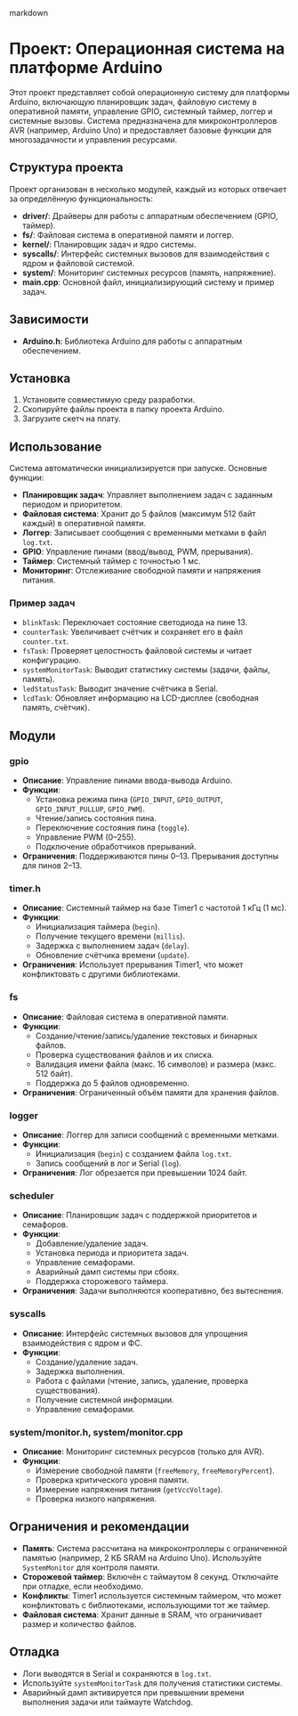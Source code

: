 markdown
# Проект: Операционная система на платформе Arduino

Этот проект представляет собой операционную систему для платформы Arduino, включающую планировщик задач, файловую систему в оперативной памяти, управление GPIO, системный таймер, логгер и системные вызовы. Система предназначена для микроконтроллеров AVR (например, Arduino Uno) и предоставляет базовые функции для многозадачности и управления ресурсами.

## Структура проекта

Проект организован в несколько модулей, каждый из которых отвечает за определённую функциональность:

- **driver/**: Драйверы для работы с аппаратным обеспечением (GPIO, таймер).
- **fs/**: Файловая система в оперативной памяти и логгер.
- **kernel/**: Планировщик задач и ядро системы.
- **syscalls/**: Интерфейс системных вызовов для взаимодействия с ядром и файловой системой.
- **system/**: Мониторинг системных ресурсов (память, напряжение).
- **main.cpp**: Основной файл, инициализирующий систему и пример задач.

## Зависимости

- **Arduino.h**: Библиотека Arduino для работы с аппаратным обеспечением.

## Установка

1. Установите совместимую среду разработки.
2. Скопируйте файлы проекта в папку проекта Arduino.
3. Загрузите скетч на плату.

## Использование

Система автоматически инициализируется при запуске. Основные функции:

- **Планировщик задач**: Управляет выполнением задач с заданным периодом и приоритетом.
- **Файловая система**: Хранит до 5 файлов (максимум 512 байт каждый) в оперативной памяти.
- **Логгер**: Записывает сообщения с временными метками в файл `log.txt`.
- **GPIO**: Управление пинами (ввод/вывод, PWM, прерывания).
- **Таймер**: Системный таймер с точностью 1 мс.
- **Мониторинг**: Отслеживание свободной памяти и напряжения питания.

### Пример задач

- `blinkTask`: Переключает состояние светодиода на пине 13.
- `counterTask`: Увеличивает счётчик и сохраняет его в файл `counter.txt`.
- `fsTask`: Проверяет целостность файловой системы и читает конфигурацию.
- `systemMonitorTask`: Выводит статистику системы (задачи, файлы, память).
- `ledStatusTask`: Выводит значение счётчика в Serial.
- `lcdTask`: Обновляет информацию на LCD-дисплее (свободная память, счётчик).

## Модули

### gpio
- **Описание**: Управление пинами ввода-вывода Arduino.
- **Функции**:
  - Установка режима пина (`GPIO_INPUT`, `GPIO_OUTPUT`, `GPIO_INPUT_PULLUP`, `GPIO_PWM`).
  - Чтение/запись состояния пина.
  - Переключение состояния пина (`toggle`).
  - Управление PWM (0–255).
  - Подключение обработчиков прерываний.
- **Ограничения**: Поддерживаются пины 0–13. Прерывания доступны для пинов 2–13.

### timer.h
- **Описание**: Системный таймер на базе Timer1 с частотой 1 кГц (1 мс).
- **Функции**:
  - Инициализация таймера (`begin`).
  - Получение текущего времени (`millis`).
  - Задержка с выполнением задач (`delay`).
  - Обновление счётчика времени (`update`).
- **Ограничения**: Использует прерывания Timer1, что может конфликтовать с другими библиотеками.

### fs
- **Описание**: Файловая система в оперативной памяти.
- **Функции**:
  - Создание/чтение/запись/удаление текстовых и бинарных файлов.
  - Проверка существования файлов и их списка.
  - Валидация имени файла (макс. 16 символов) и размера (макс. 512 байт).
  - Поддержка до 5 файлов одновременно.
- **Ограничения**: Ограниченный объём памяти для хранения файлов.

### logger
- **Описание**: Логгер для записи сообщений с временными метками.
- **Функции**:
  - Инициализация (`begin`) с созданием файла `log.txt`.
  - Запись сообщений в лог и Serial (`log`).
- **Ограничения**: Лог обрезается при превышении 1024 байт.

### scheduler
- **Описание**: Планировщик задач с поддержкой приоритетов и семафоров.
- **Функции**:
  - Добавление/удаление задач.
  - Установка периода и приоритета задач.
  - Управление семафорами.
  - Аварийный дамп системы при сбоях.
  - Поддержка сторожевого таймера.
- **Ограничения**: Задачи выполняются кооперативно, без вытеснения.

### syscalls
- **Описание**: Интерфейс системных вызовов для упрощения взаимодействия с ядром и ФС.
- **Функции**:
  - Создание/удаление задач.
  - Задержка выполнения.
  - Работа с файлами (чтение, запись, удаление, проверка существования).
  - Получение системной информации.
  - Управление семафорами.

### system/monitor.h, system/monitor.cpp
- **Описание**: Мониторинг системных ресурсов (только для AVR).
- **Функции**:
  - Измерение свободной памяти (`freeMemory`, `freeMemoryPercent`).
  - Проверка критического уровня памяти.
  - Измерение напряжения питания (`getVccVoltage`).
  - Проверка низкого напряжения.

## Ограничения и рекомендации

- **Память**: Система рассчитана на микроконтроллеры с ограниченной памятью (например, 2 КБ SRAM на Arduino Uno). Используйте `SystemMonitor` для контроля памяти.
- **Сторожевой таймер**: Включён с таймаутом 8 секунд. Отключайте при отладке, если необходимо.
- **Конфликты**: Timer1 используется системным таймером, что может конфликтовать с библиотеками, использующими тот же таймер.
- **Файловая система**: Хранит данные в SRAM, что ограничивает размер и количество файлов.

## Отладка

- Логи выводятся в Serial и сохраняются в `log.txt`.
- Используйте `systemMonitorTask` для получения статистики системы.
- Аварийный дамп активируется при превышении времени выполнения задачи или таймауте Watchdog.
